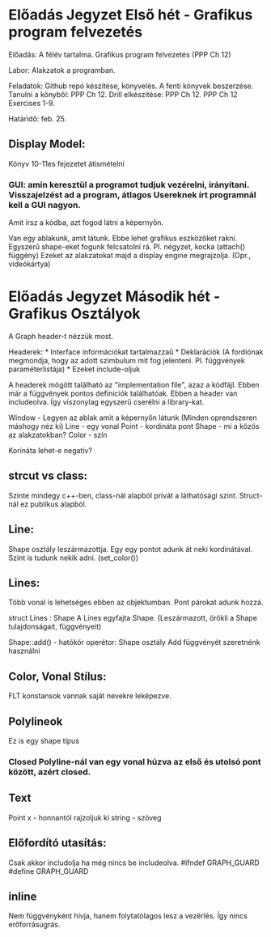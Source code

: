 # Előadás Jegyzet Első hét - Grafikus program felvezetés

Előadás: A félév tartalma. Grafikus program felvezetés (PPP Ch 12)

Labor: Alakzatok a programban.

Feladatok: Github repó készítése, könyvelés. A fenti könyvek beszerzése. Tanulni a könyből: PPP Ch 12. Drill elkészítése: PPP Ch 12. PPP Ch 12 Exercises 1-9.

Határidő: feb. 25.

## Display Model:

Könyv 10-11es fejezetet átismételni

### GUI: amin keresztül a programot tudjuk vezérelni, irányítani. Visszajelzést ad a program, átlagos Usereknek írt programnál kell a GUI nagyon.

Amit írsz a kódba, azt fogod látni a képernyőn.


Van egy ablakunk, amit látunk. Ebbe lehet grafikus eszközöket rakni. Egyszerű shape-eket fogunk felcsatolni rá. Pl. négyzet, kocka (attach() függény)
Ezeket az alakzatokat majd a display engine megrajzolja. (Opr., videókártya)


# Előadás Jegyzet Második hét - Grafikus Osztályok

A Graph header-t nézzük most.

Headerek:
	* Interface információkat tartalmazzaű
	* Deklarációk (A fordíónak megmondja, hogy az adott szimbulum mit fog jelenteni. Pl. függvények paraméterlistája)
	* Ezeket include-oljuk

A headerek mögött található az "implementation file", azaz a kódfájl. Ebben már a függvények pontos definiciók találhatóak. Ebben a header van includeolva. Így viszonylag egyszerű cserélni a library-kat.

Window - Legyen az ablak amit a képernyőn látunk (Minden oprendszeren máshogy néz ki)
Line - egy vonal 
Point - kordináta pont
Shape - mi a közös az alakzatokban?
Color - szín

Korináta lehet-e negatív?

## strcut vs class:
Szinte mindegy c++-ben, class-nál alapból privát a láthatósági szint. Struct-nál ez publikus alapból.

## Line:
Shape osztály leszármazottja. 
Egy egy pontot adunk át neki kordinátával.
Szint is tudunk nekik adni. (set_color())

## Lines:
Több vonal is lehetséges ebben az objektumban.
Pont párokat adunk hozzá.

struct Lines : Shape
A Lines egyfajta Shape. (Leszármazott, örökli a Shape tulajdonságait, függvényeit)

Shape::add() - hatókör operétor: Shape osztály Add függvényét szeretnénk használni

## Color, Vonal Stílus:
FLT konstansok vannak saját nevekre leképezve.

## Polylineok
Ez is egy shape típus

### Closed Polyline-nál van egy vonal húzva az első és utolsó pont között, azért closed.

## Text
Point x - honnantól rajzoljuk ki
string - szöveg

## Előfordító utasítás:
Csak akkor includolja ha még nincs be includeolva.
#ifndef GRAPH_GUARD
#define GRAPH_GUARD

## inline
Nem függvényként hívja, hanem folytatólagos lesz a vezérlés. Így nincs erőforrásugrás.
